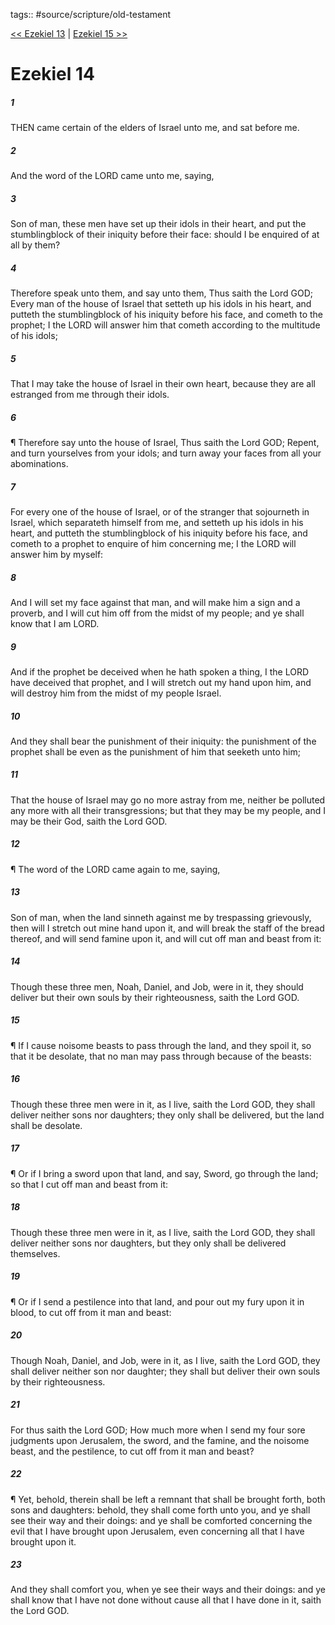 tags:: #source/scripture/old-testament

[<< Ezekiel 13](/old-testament/26_Ezekiel/Ezekiel_13.md) | [Ezekiel 15 >>](/old-testament/26_Ezekiel/Ezekiel_15.md)

# Ezekiel 14

##### 1

THEN came certain of the elders of Israel unto me, and sat before me.

##### 2

And the word of the LORD came unto me, saying,

##### 3

Son of man, these men have set up their idols in their heart, and put the stumblingblock of their iniquity before their face: should I be enquired of at all by them?

##### 4

Therefore speak unto them, and say unto them, Thus saith the Lord GOD; Every man of the house of Israel that setteth up his idols in his heart, and putteth the stumblingblock of his iniquity before his face, and cometh to the prophet; I the LORD will answer him that cometh according to the multitude of his idols;

##### 5

That I may take the house of Israel in their own heart, because they are all estranged from me through their idols.

##### 6

¶ Therefore say unto the house of Israel, Thus saith the Lord GOD; Repent, and turn yourselves from your idols; and turn away your faces from all your abominations.

##### 7

For every one of the house of Israel, or of the stranger that sojourneth in Israel, which separateth himself from me, and setteth up his idols in his heart, and putteth the stumblingblock of his iniquity before his face, and cometh to a prophet to enquire of him concerning me; I the LORD will answer him by myself:

##### 8

And I will set my face against that man, and will make him a sign and a proverb, and I will cut him off from the midst of my people; and ye shall know that I am LORD.

##### 9

And if the prophet be deceived when he hath spoken a thing, I the LORD have deceived that prophet, and I will stretch out my hand upon him, and will destroy him from the midst of my people Israel.

##### 10

And they shall bear the punishment of their iniquity: the punishment of the prophet shall be even as the punishment of him that seeketh unto him;

##### 11

That the house of Israel may go no more astray from me, neither be polluted any more with all their transgressions; but that they may be my people, and I may be their God, saith the Lord GOD.

##### 12

¶ The word of the LORD came again to me, saying,

##### 13

Son of man, when the land sinneth against me by trespassing grievously, then will I stretch out mine hand upon it, and will break the staff of the bread thereof, and will send famine upon it, and will cut off man and beast from it:

##### 14

Though these three men, Noah, Daniel, and Job, were in it, they should deliver but their own souls by their righteousness, saith the Lord GOD.

##### 15

¶ If I cause noisome beasts to pass through the land, and they spoil it, so that it be desolate, that no man may pass through because of the beasts:

##### 16

Though these three men were in it, as I live, saith the Lord GOD, they shall deliver neither sons nor daughters; they only shall be delivered, but the land shall be desolate.

##### 17

¶ Or if I bring a sword upon that land, and say, Sword, go through the land; so that I cut off man and beast from it:

##### 18

Though these three men were in it, as I live, saith the Lord GOD, they shall deliver neither sons nor daughters, but they only shall be delivered themselves.

##### 19

¶ Or if I send a pestilence into that land, and pour out my fury upon it in blood, to cut off from it man and beast:

##### 20

Though Noah, Daniel, and Job, were in it, as I live, saith the Lord GOD, they shall deliver neither son nor daughter; they shall but deliver their own souls by their righteousness.

##### 21

For thus saith the Lord GOD; How much more when I send my four sore judgments upon Jerusalem, the sword, and the famine, and the noisome beast, and the pestilence, to cut off from it man and beast?

##### 22

¶ Yet, behold, therein shall be left a remnant that shall be brought forth, both sons and daughters: behold, they shall come forth unto you, and ye shall see their way and their doings: and ye shall be comforted concerning the evil that I have brought upon Jerusalem, even concerning all that I have brought upon it.

##### 23

And they shall comfort you, when ye see their ways and their doings: and ye shall know that I have not done without cause all that I have done in it, saith the Lord GOD.
